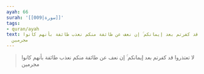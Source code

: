 ```yaml
---
ayah: 66
surah: '[[009|سورة]]'
tags:
- quran/ayah
text: لا تعتذروا قد كفرتم بعد إيمانكم ۚ إن نعف عن طائفة منكم نعذب طائفة بأنهم كانوا
  مجرمين
---
```

> لا تعتذروا قد كفرتم بعد إيمانكم ۚ إن نعف عن طائفة منكم نعذب طائفة بأنهم كانوا مجرمين
